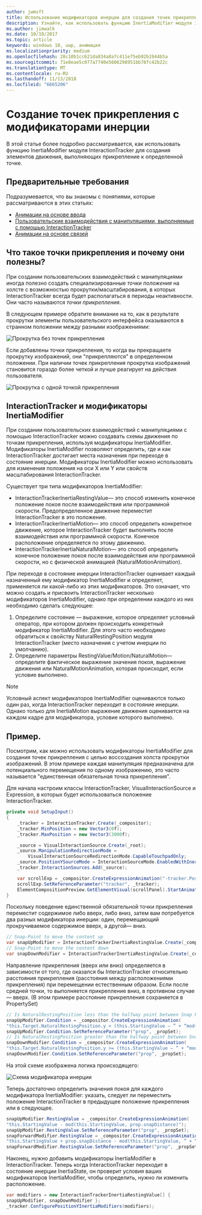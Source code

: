```yaml
---
author: jwmsft
title: Использование модификаторов инерции для создания точек прикрепления
description: Узнайте, как использовать функцию InertiaModifier модуля InteractionTracker для создания элементов движения, выполняющих прикрепление к определенной точке.
ms.author: jimwalk
ms.date: 10/10/2017
ms.topic: article
keywords: windows 10, uwp, анимация
ms.localizationpriority: medium
ms.openlocfilehash: 20c10b1cc621da834a8a7c411e75eb92b1944b5a
ms.sourcegitcommit: 71e8eae5c077a7740e5606298951bb78fc42b22c
ms.translationtype: MT
ms.contentlocale: ru-RU
ms.lasthandoff: 11/13/2018
ms.locfileid: "6665206"
---
```

# <a name="create-snap-points-with-inertia-modifiers"></a>Создание точек прикрепления с модификаторами инерции

В этой статье более подробно рассматривается, как использовать функцию InertiaModifier модуля InteractionTracker для создания элементов движения, выполняющих прикрепление к определенной точке.

## <a name="prerequisites"></a>Предварительные требования

Подразумевается, что вы знакомы с понятиями, которые рассматриваются в этих статьях:

- [Анимации на основе ввода](input-driven-animations.md)
- [Пользовательские взаимодействия с манипуляциями, выполняемые с помощью InteractionTracker](interaction-tracker-manipulations.md)
- [Анимации на основе связей](relation-animations.md)

## <a name="what-are-snap-points-and-why-are-they-useful"></a>Что такое точки прикрепления и почему они полезны?

При создании пользовательских взаимодействий с манипуляциями иногда полезно создать специализированные _точки положения_ на холсте с возможностью прокрутки/масштабирования, в которых InteractionTracker всегда будет располагаться в периоды неактивности. Они часто называются _точки прикрепления_.

В следующем примере обратите внимание на то, как в результате прокрутки элементы пользовательского интерфейса оказываются в странном положении между разными изображениями:

![Прокрутка без точек прикрепления](images/animation/snap-points-none.gif)

Если добавлены точки прикрепления, то когда вы прекращаете прокрутку изображений, они "прикрепляются" в определенном положении. При наличии точек прикрепления прокрутка изображений становится гораздо более четкой и лучше реагирует на действия пользователя.

![Прокрутка с одной точкой прикрепления](images/animation/snap-points-single.gif)

## <a name="interactiontracker-and-inertiamodifiers"></a>InteractionTracker и модификаторы InertiaModifier

При создании пользовательских взаимодействий с манипуляциями с помощью InteractionTracker можно создавать схемы движения по точкам прикрепления, используя модификаторы InertiaModifier. Модификаторы InertiaModifier позволяют определить, где и как InteractionTracker достигает места назначения при переходе в состояние инерции. Модификаторы InertiaModifier можно использовать для изменения положения на оси X или Y или свойств масштабирования InteractionTracker.

Существует три типа модификаторов InertiaModifier:

- InteractionTrackerInertiaRestingValue— это способ изменить конечное положение покоя после взаимодействия или программной скорости. Предопределенное движение переместит InteractionTracker в это положение.
- InteractionTrackerInertiaMotion— это способ определить конкретное движение, которое InteractionTracker будет выполнять после взаимодействия или программной скорости. Конечное расположение определяется по этому движению.
- InteractionTrackerInertiaNaturalMotion— это способ определить конечное положение покоя после взаимодействия или программной скорости, но с физической анимацией (NaturalMotionAnimation).

При переходе в состояние инерции InteractionTracker оценивает каждый назначенный ему модификатор InertiaModifier и определяет, применяется ли какой-либо из этих модификаторов. Это означает, что можно создать и присвоить InteractionTracker несколько модификаторов InertiaModifier, однако при определении каждого из них необходимо сделать следующее:

1. Определите состояние — выражение, которое определяет условный оператор, при котором должен происходить конкретный модификатор InertiaModifier. Для этого часто необходимо обратиться к свойству NaturalRestingPosition модуля InteractionTracker (место назначения с учетом инерции по умолчанию).
1. Определите параметры RestingValue/Motion/NaturalMotion— определите фактическое выражение значения покоя, выражение движения или NaturalMotionAnimation, которая происходит, если условие выполнено.

> [!NOTE]
> Условный аспект модификаторов InertiaModifier оцениваются только один раз, когда InteractionTracker переходит в состояние инерции. Однако только для InertiaMotion выражение движения оценивается на каждом кадре для модификатора, условие которого выполнено.

## <a name="example"></a>Пример.

Посмотрим, как можно использовать модификаторы InertiaModifier для создания точек прикрепления с целью воссоздания холста прокрутки изображений. В этом примере каждая манипуляция предназначена для потенциального перемещения по одному изображению, это часто называется "единственная обязательная точка прикрепления".

Для начала настроим классы InteractionTracker, VisualInteractionSource и Expression, в которых будет использоваться положение InteractionTracker.

```csharp
private void SetupInput()
{
    _tracker = InteractionTracker.Create(_compositor);
    _tracker.MinPosition = new Vector3(0f);
    _tracker.MaxPosition = new Vector3(3000f);

    _source = VisualInteractionSource.Create(_root);
    _source.ManipulationRedirectionMode =
        VisualInteractionSourceRedirectionMode.CapableTouchpadOnly;
    _source.PositionYSourceMode = InteractionSourceMode.EnabledWithInertia;
    _tracker.InteractionSources.Add(_source);

    var scrollExp = _compositor.CreateExpressionAnimation("-tracker.Position.Y");
    scrollExp.SetReferenceParameter("tracker", _tracker);
    ElementCompositionPreview.GetElementVisual(scrollPanel).StartAnimation("Offset.Y", scrollExp);
}
```

Поскольку поведение единственной обязательной точки прикрепления переместит содержимое либо вверх, либо вниз, затем вам потребуется два разных модификатора инерции: один, перемещающий прокручиваемое содержимое вверх, а другой— вниз.

```csharp
// Snap-Point to move the content up
var snapUpModifier = InteractionTrackerInertiaRestingValue.Create(_compositor);
// Snap-Point to move the content down
var snapDownModifier = InteractionTrackerInertiaRestingValue.Create(_compositor);
```

Направление прикрепления (вверх или вниз) определяется в зависимости от того, где оказался бы InteractionTracker относительно расстояния прикрепления (расстояния между расположениями прикрепления) при перемещении естественным образом. Если после средней точки, то выполняется прикрепление вниз, в противном случае— вверх. (В этом примере расстояние прикрепления сохраняется в PropertySet)

```csharp
// Is NaturalRestingPosition less than the halfway point between Snap Points?
snapUpModifier.Condition = _compositor.CreateExpressionAnimation(
"this.Target.NaturalRestingPosition.y < (this.StartingValue – ” + “mod(this.StartingValue, prop.snapDistance) + prop.snapDistance / 2)");
snapUpModifier.Condition.SetReferenceParameter("prop", _propSet);
// Is NaturalRestingPosition greater than the halfway point between Snap Points?
snapDownModifier.Condition = _compositor.CreateExpressionAnimation(
"this.Target.NaturalRestingPosition.y >= (this.StartingValue – ” + “mod(this.StartingValue, prop.snapDistance) + prop.snapDistance / 2)");
snapDownModifier.Condition.SetReferenceParameter("prop", _propSet);
```

На этой схеме изображена логика происходящего:

![Схема модификатора инерции](images/animation/inertia-modifier-diagram.png)

Теперь достаточно определить значения покоя для каждого модификатора InertiaModifier: указать, следует ли переместить положение InteractionTracker в предыдущее положение прикрепления или в следующее.

```csharp
snapUpModifier.RestingValue = _compositor.CreateExpressionAnimation(
"this.StartingValue - mod(this.StartingValue, prop.snapDistance)");
snapUpModifier.RestingValue.SetReferenceParameter("prop", _propSet);
snapForwardModifier.RestingValue = _compositor.CreateExpressionAnimation(
"this.StartingValue + prop.snapDistance - mod(this.StartingValue, ” + “prop.snapDistance)");
snapForwardModifier.RestingValue.SetReferenceParameter("prop", _propSet);
```

Наконец, нужно добавить модификаторы InertiaModifier в InteractionTracker. Теперь когда InteractionTracker переходит в состояние инерции InertiaState, он проверит условия ваших модификаторов InertiaModifier, чтобы определить, нужно ли изменить расположение.

```csharp
var modifiers = new InteractionTrackerInertiaRestingValue[] { 
snapUpModifier, snapDownModifier };
_tracker.ConfigurePositionYInertiaModifiers(modifiers);
```